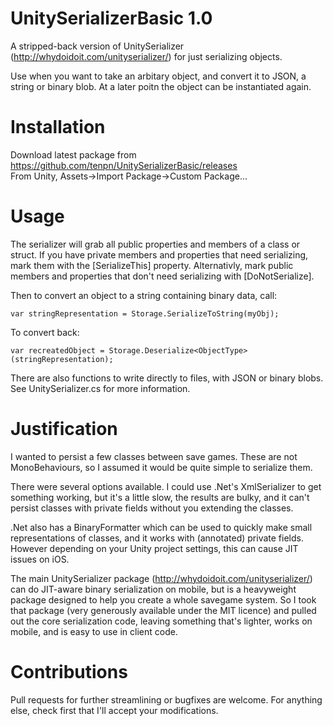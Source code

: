 UnitySerializerBasic 1.0
========================

A stripped-back version of UnitySerializer (http://whydoidoit.com/unityserializer/) for just serializing objects.

Use when you want to take an arbitary object, and convert it to JSON, a string or binary blob. At a later poitn the object can be instantiated again. 

Installation
============

Download latest package from https://github.com/tenpn/UnitySerializerBasic/releases  
From Unity, Assets->Import Package->Custom Package...

Usage
=====

The serializer will grab all public properties and members of a class or struct. If you have private members and properties that need serializing, mark them with the [SerializeThis] property. Alternativly, mark public members and properties that don't need serializing with [DoNotSerialize]. 

Then to convert an object to a string containing binary data, call:  

    var stringRepresentation = Storage.SerializeToString(myObj);

To convert back:  

    var recreatedObject = Storage.Deserialize<ObjectType>(stringRepresentation);

There are also functions to write directly to files, with JSON or binary blobs. See UnitySerializer.cs for more information.

Justification
=============

I wanted to persist a few classes between save games. These are not MonoBehaviours, so I assumed it would be quite simple to serialize them.

There were several options available. I could use .Net's XmlSerializer to get something working, but it's a little slow, the results are bulky, and it can't persist classes with private fields without you extending the classes. 

.Net also has a BinaryFormatter which can be used to quickly make small representations of classes, and it works with (annotated) private fields. However depending on your Unity project settings, this can cause JIT issues on iOS.

The main UnitySerializer package (http://whydoidoit.com/unityserializer/) can do JIT-aware binary serialization on mobile, but is a heavyweight package designed to help you create a whole savegame system. So I took that package (very generously available under the MIT licence) and pulled out the core serialization code, leaving something that's lighter, works on mobile, and is easy to use in client code.

Contributions
=============

Pull requests for further streamlining or bugfixes are welcome. For anything else, check first that I'll accept your modifications. 
